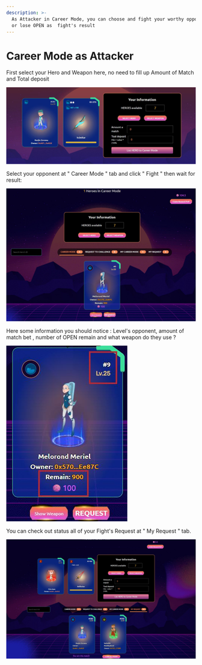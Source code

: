 ```yaml
---
description: >-
  As Attacker in Career Mode, you can choose and fight your worthy opponent, win
  or lose OPEN as  fight's result
---
```


# Career Mode as Attacker

First select your Hero and Weapon here, no need to fill up Amount of Match and Total deposit

![](<../../.gitbook/assets/18 (2).jpg>)

Select your opponent at " Career Mode " tab and click " Fight " then wait for result:

![](<../../.gitbook/assets/17 (2).jpg>)

Here some information you should notice : Level's opponent, amount of match bet , number of OPEN remain and what weapon do they use ?

![](../../.gitbook/assets/19.jpg)

You can check out status all of your Fight's Request at " My Request " tab.

![](../../.gitbook/assets/16.jpg)
